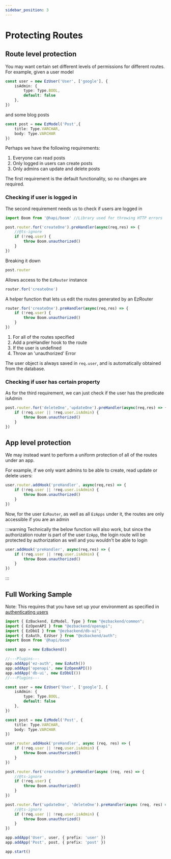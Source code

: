 ```yaml
---
sidebar_position: 3
---
```


# Protecting Routes

## Route level protection

You may want certain set different levels of permissions for different routes. For example, given a user model

```ts
const user = new EzUser('User', ['google'], {
    isAdmin: {
        type: Type.BOOL,
        default: false
    },
})
```

and some blog posts

```ts
const post = new EzModel('Post',{
    title: Type.VARCHAR,
    body: Type.VARCHAR
})
```

Perhaps we have the following requirements:
1. Everyone can read posts
1. Only logged in users can create posts
1. Only admins can update and delete posts

The first requirement is the default functionality, so no changes are required.

### Checking if user is logged in

The second requirement needs us to check if users are logged in

<!-- URGENT URGENT TODO: Figure out why req.user type is being rejected -->
```ts
import Boom from '@hapi/boom' //Library used for throwing HTTP errors

post.router.for('createOne').preHandler(async(req,res) => {
    //@ts-ignore
    if (!req.user) {
        throw Boom.unauthorized()
    }
})

```

Breaking it down

```ts
post.router
```
<!-- TODO: Add link to API -->
Allows access to the `EzRouter` instance

```ts
router.for('createOne')
```
A helper function that lets us edit the routes generated by an EzRouter

```ts
router.for('createOne').preHandler(async(req,res) => {
    if (!req.user) {
        throw Boom.unauthorized()
    }
})
```

1. For all of the routes specified
1. Add a preHandler hook to the route
1. If the user is undefined
1. Throw an 'unauthorized' Error

The user object is always saved in `req.user`, and is automatically obtained from the database.

### Checking if user has certain property

As for the third requirement, we can just check if the user has the predicate isAdmin

```ts
post.router.for('deleteOne','updateOne').preHandler(async(req,res) => {
    if (!req.user || !req.user.isAdmin) {
        throw Boom.unauthorized()
    }
})
```

## App level protection

We may instead want to perform a uniform protection of all of the routes under an app.

For example, if we only want admins to be able to create, read update or delete users:

```ts
user.router.addHook('preHandler', async(req,res) => {
    if (!req.user || !req.user.isAdmin) {
        throw Boom.unauthorized()
    }
})
```

Now, for the user `EzRouter`, as well as all `EzApps` under it, the routes are only accessible if you are an admin

:::warning
Technically the below function will also work, but since the authorization router is part of the user `EzApp`, the login route will be protected by authorization as well and you wouldn't be able to login

```ts
user.addHook('preHandler', async(req,res) => {
    if (!req.user || !req.user.isAdmin) {
        throw Boom.unauthorized()
    }
})
```
:::

## Full Working Sample

Note: This requires that you have set up your environment as specified in [authenticating users](user-auth)

<!-- URGENT TODO: Remove ts-ignores -->
```ts
import { EzBackend, EzModel, Type } from "@ezbackend/common";
import { EzOpenAPI } from "@ezbackend/openapi";
import { EzDbUI } from "@ezbackend/db-ui";
import { EzAuth, EzUser } from "@ezbackend/auth";
import Boom from '@hapi/boom'

const app = new EzBackend()

//---Plugins---
app.addApp('ez-auth', new EzAuth())
app.addApp('openapi', new EzOpenAPI())
app.addApp('db-ui', new EzDbUI())
//---Plugins---

const user = new EzUser('User', ['google'], {
    isAdmin: {
        type: Type.BOOL,
        default: false
    },
})

const post = new EzModel('Post', {
    title: Type.VARCHAR,
    body: Type.VARCHAR
})

user.router.addHook('preHandler', async (req, res) => {
    if (!req.user || !req.user.isAdmin) {
        throw Boom.unauthorized()
    }
})

post.router.for('createOne').preHandler(async (req, res) => {
    //@ts-ignore
    if (!req.user) {
        throw Boom.unauthorized()
    }
})

post.router.for('updateOne', 'deleteOne').preHandler(async (req, res) => {
    //@ts-ignore
    if (!req.user || !req.user.isAdmin) {
        throw Boom.unauthorized()
    }
})

app.addApp('User', user, { prefix: 'user' })
app.addApp('Post', post, { prefix: 'post' })

app.start()
```
